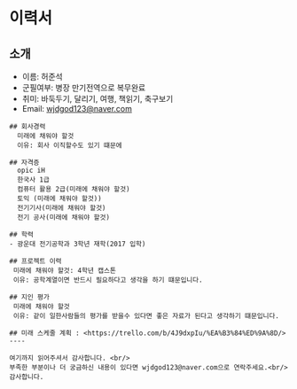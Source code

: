 # 이력서

## 소개
- 이름: 허준석
- 군필여부: 병장 만기전역으로 복무완료
- 취미: 바둑두기, 달리기, 여행, 책읽기, 축구보기
- Email: wjdgod123@naver.com

```
## 회사경력
  미래에 채워야 할것 
  이유: 회사 이직할수도 있기 떄문에
  
## 자격증
  opic iH
  한국사 1급
  컴퓨터 활용 2급(미래에 채워야 할것)
  토익 (미래에 채워야 할것))
  전기기사(미래에 채워야 할것)
  전기 공사(미래에 채워야 할것)
  
## 학력
- 광운대 전기공학과 3학년 재학(2017 입학)

## 프로젝트 이력
 미래에 채워야 할것: 4학년 캡스톤
 이유: 공학계열이면 반드시 필요하다고 생각을 하기 떄문입니다.

## 지인 평가
 미래에 채워야 할것
 이유: 같이 일한사람들의 평가를 받을수 있다면 좋은 자료가 된다고 생각하기 떄문입니다.

## 미래 스케줄 계획 : <https://trello.com/b/4J9dxpIu/%EA%B3%84%ED%9A%8D/>
----

여기까지 읽어주셔서 감사합니다. <br/>
부족한 부분이나 더 궁금하신 내용이 있다면 wjdgod123@naver.com으로 연락주세요.<br/>
감사합니다.
